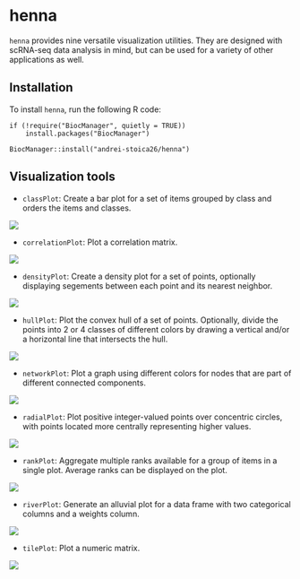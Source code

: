 # henna
`henna` provides nine versatile visualization utilities. They are designed with 
scRNA-seq data analysis in mind, but can be used for a variety of other 
applications as well.

## Installation

To install `henna`, run the following R code:

```
if (!require("BiocManager", quietly = TRUE))
    install.packages("BiocManager")
    
BiocManager::install("andrei-stoica26/henna")
```
## Visualization tools

- `classPlot`: Create a bar plot for a set of items grouped by class and orders
the items and classes.

![](man/figures/class_plot.png)

- `correlationPlot`: Plot a correlation matrix.

![](man/figures/correlation_plot.png)

- `densityPlot`: Create a density plot for a set of points, optionally displaying
segements between each point and its nearest neighbor.

![](man/figures/density_plot.png)

- `hullPlot`: Plot the convex hull of a set of points. Optionally, divide the
points into 2 or 4 classes of different colors by drawing a vertical and/or
a horizontal line that intersects the hull.

![](man/figures/hull_plot.png)

- `networkPlot`: Plot a graph using different colors for nodes that are part of 
different connected components.

![](man/figures/network_plot.png)

- `radialPlot`: Plot positive integer-valued points over concentric circles, 
with points located more centrally representing higher values.

![](man/figures/radial_plot.png)

- `rankPlot`: Aggregate multiple ranks available for a group of items in a 
single plot. Average ranks can be displayed on the plot.

![](man/figures/rank_plot.png)

- `riverPlot`: Generate an alluvial plot for a data frame with two categorical 
columns and a weights column.

![](man/figures/river_plot.png)

- `tilePlot`: Plot a numeric matrix.

![](man/figures/tile_plot.png)
